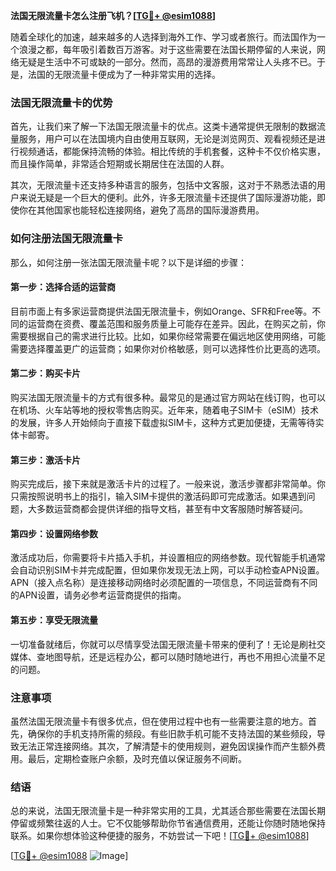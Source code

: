 **法国无限流量卡怎么注册飞机？[[TG💪+ @esim1088](https://t.me/s/esim1088)]**

随着全球化的加速，越来越多的人选择到海外工作、学习或者旅行。而法国作为一个浪漫之都，每年吸引着数百万游客。对于这些需要在法国长期停留的人来说，网络无疑是生活中不可或缺的一部分。然而，高昂的漫游费用常常让人头疼不已。于是，法国的无限流量卡便成为了一种非常实用的选择。

### 法国无限流量卡的优势

首先，让我们来了解一下法国无限流量卡的优点。这类卡通常提供无限制的数据流量服务，用户可以在法国境内自由使用互联网，无论是浏览网页、观看视频还是进行视频通话，都能保持流畅的体验。相比传统的手机套餐，这种卡不仅价格实惠，而且操作简单，非常适合短期或长期居住在法国的人群。

其次，无限流量卡还支持多种语言的服务，包括中文客服，这对于不熟悉法语的用户来说无疑是一个巨大的便利。此外，许多无限流量卡还提供了国际漫游功能，即使你在其他国家也能轻松连接网络，避免了高昂的国际漫游费用。

### 如何注册法国无限流量卡

那么，如何注册一张法国无限流量卡呢？以下是详细的步骤：

#### 第一步：选择合适的运营商

目前市面上有多家运营商提供法国无限流量卡，例如Orange、SFR和Free等。不同的运营商在资费、覆盖范围和服务质量上可能存在差异。因此，在购买之前，你需要根据自己的需求进行比较。比如，如果你经常需要在偏远地区使用网络，可能需要选择覆盖更广的运营商；如果你对价格敏感，则可以选择性价比更高的选项。

#### 第二步：购买卡片

购买法国无限流量卡的方式有很多种。最常见的是通过官方网站在线订购，也可以在机场、火车站等地的授权零售店购买。近年来，随着电子SIM卡（eSIM）技术的发展，许多人开始倾向于直接下载虚拟SIM卡，这种方式更加便捷，无需等待实体卡邮寄。

#### 第三步：激活卡片

购买完成后，接下来就是激活卡片的过程了。一般来说，激活步骤都非常简单。你只需按照说明书上的指引，输入SIM卡提供的激活码即可完成激活。如果遇到问题，大多数运营商都会提供详细的指导文档，甚至有中文客服随时解答疑问。

#### 第四步：设置网络参数

激活成功后，你需要将卡片插入手机，并设置相应的网络参数。现代智能手机通常会自动识别SIM卡并完成配置，但如果你发现无法上网，可以手动检查APN设置。APN（接入点名称）是连接移动网络时必须配置的一项信息，不同运营商有不同的APN设置，请务必参考运营商提供的指南。

#### 第五步：享受无限流量

一切准备就绪后，你就可以尽情享受法国无限流量卡带来的便利了！无论是刷社交媒体、查地图导航，还是远程办公，都可以随时随地进行，再也不用担心流量不足的问题。

### 注意事项

虽然法国无限流量卡有很多优点，但在使用过程中也有一些需要注意的地方。首先，确保你的手机支持所需的频段。有些旧款手机可能不支持法国的某些频段，导致无法正常连接网络。其次，了解清楚卡的使用规则，避免因误操作而产生额外费用。最后，定期检查账户余额，及时充值以保证服务不间断。

### 结语

总的来说，法国无限流量卡是一种非常实用的工具，尤其适合那些需要在法国长期停留或频繁往返的人士。它不仅能够帮助你节省通信费用，还能让你随时随地保持联系。如果你想体验这种便捷的服务，不妨尝试一下吧！[[TG💪+ @esim1088](https://t.me/s/esim1088)]

[[TG💪+ @esim1088](https://t.me/s/esim1088) ![Image](https://i.postimg.cc/4NQfJmqS/Snipaste-2025-05-13-00-14-12.png)]